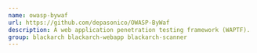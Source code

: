 ```yaml
---
name: owasp-bywaf
url: https://github.com/depasonico/OWASP-ByWaf
description: A web application penetration testing framework (WAPTF).
group: blackarch blackarch-webapp blackarch-scanner
---
```

